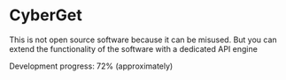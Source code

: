 # CyberGet
This is not open source software because it can be misused. But you can extend the functionality of the software with a dedicated API engine

Development progress: 72% (approximately)
